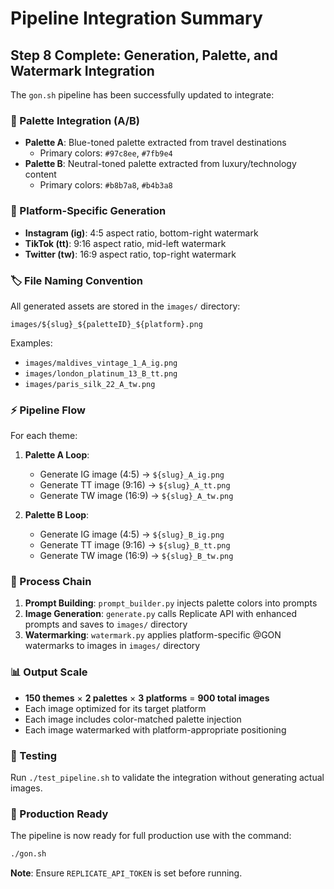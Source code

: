 # Pipeline Integration Summary

## Step 8 Complete: Generation, Palette, and Watermark Integration

The `gon.sh` pipeline has been successfully updated to integrate:

### 🎨 Palette Integration (A/B)
- **Palette A**: Blue-toned palette extracted from travel destinations
  - Primary colors: `#97c8ee`, `#7fb9e4`
- **Palette B**: Neutral-toned palette extracted from luxury/technology content
  - Primary colors: `#b8b7a8`, `#b4b3a8`

### 📱 Platform-Specific Generation
- **Instagram (ig)**: 4:5 aspect ratio, bottom-right watermark
- **TikTok (tt)**: 9:16 aspect ratio, mid-left watermark
- **Twitter (tw)**: 16:9 aspect ratio, top-right watermark

### 🏷️ File Naming Convention
All generated assets are stored in the `images/` directory:
```
images/${slug}_${paletteID}_${platform}.png
```

Examples:
- `images/maldives_vintage_1_A_ig.png`
- `images/london_platinum_13_B_tt.png`
- `images/paris_silk_22_A_tw.png`

### ⚡ Pipeline Flow
For each theme:
1. **Palette A Loop**:
   - Generate IG image (4:5) → `${slug}_A_ig.png`
   - Generate TT image (9:16) → `${slug}_A_tt.png`
   - Generate TW image (16:9) → `${slug}_A_tw.png`
   
2. **Palette B Loop**:
   - Generate IG image (4:5) → `${slug}_B_ig.png`
   - Generate TT image (9:16) → `${slug}_B_tt.png`
   - Generate TW image (16:9) → `${slug}_B_tw.png`

### 🔄 Process Chain
1. **Prompt Building**: `prompt_builder.py` injects palette colors into prompts
2. **Image Generation**: `generate.py` calls Replicate API with enhanced prompts and saves to `images/` directory
3. **Watermarking**: `watermark.py` applies platform-specific @GON watermarks to images in `images/` directory

### 📊 Output Scale
- **150 themes** × **2 palettes** × **3 platforms** = **900 total images**
- Each image optimized for its target platform
- Each image includes color-matched palette injection
- Each image watermarked with platform-appropriate positioning

### 🧪 Testing
Run `./test_pipeline.sh` to validate the integration without generating actual images.

### 🚀 Production Ready
The pipeline is now ready for full production use with the command:
```bash
./gon.sh
```

**Note**: Ensure `REPLICATE_API_TOKEN` is set before running.

